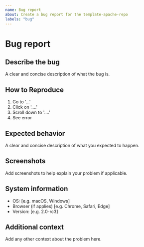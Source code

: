 ```yaml
---
name: Bug report
about: Create a bug report for the template-apache-repo
labels: "bug"
---
```


# Bug report

## Describe the bug

A clear and concise description of what the bug is.

## How to Reproduce

1. Go to '...'
2. Click on '....'
3. Scroll down to '....'
4. See error

## Expected behavior

A clear and concise description of what you expected to happen.

## Screenshots

Add screenshots to help explain your problem if applicable.

## System information

- OS: [e.g. macOS, Windows]
- Browser (if applies) [e.g. Chrome, Safari, Edge]
- Version: [e.g. 2.0-rc3]

## Additional context

Add any other context about the problem here.
